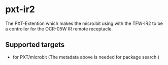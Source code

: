 # pxt-ir2

The PXT-Extention which makes the micro:bit using with the TFW-IR2 to be a controller for the OCR-05W IR remote receptacle.



## Supported targets

* for PXT/microbit
(The metadata above is needed for package search.)

